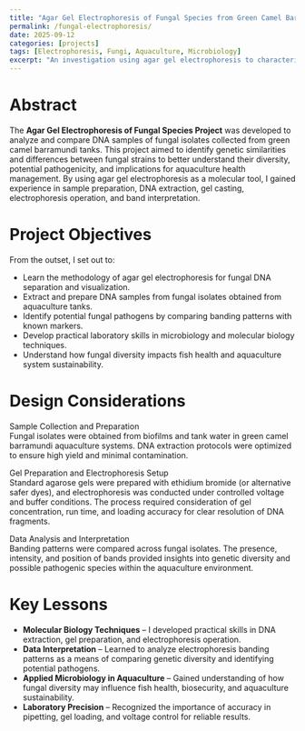 ```yaml
---
title: "Agar Gel Electrophoresis of Fungal Species from Green Camel Barramundi Tanks"
permalink: /fungal-electrophoresis/
date: 2025-09-12
categories: [projects]
tags: [Electrophoresis, Fungi, Aquaculture, Microbiology]
excerpt: "An investigation using agar gel electrophoresis to characterize fungal isolates from green camel barramundi aquaculture systems, focusing on genetic diversity and potential pathogenicity."
---
```


# Abstract 
The **Agar Gel Electrophoresis of Fungal Species Project** was developed to analyze and compare DNA samples of fungal isolates collected from green camel barramundi tanks. This project aimed to identify genetic similarities and differences between fungal strains to better understand their diversity, potential pathogenicity, and implications for aquaculture health management. By using agar gel electrophoresis as a molecular tool, I gained experience in sample preparation, DNA extraction, gel casting, electrophoresis operation, and band interpretation.

# Project Objectives
From the outset, I set out to:
- Learn the methodology of agar gel electrophoresis for fungal DNA separation and visualization.
- Extract and prepare DNA samples from fungal isolates obtained from aquaculture tanks.  
- Identify potential fungal pathogens by comparing banding patterns with known markers.  
- Develop practical laboratory skills in microbiology and molecular biology techniques.  
- Understand how fungal diversity impacts fish health and aquaculture system sustainability.  

# Design Considerations
Sample Collection and Preparation  
Fungal isolates were obtained from biofilms and tank water in green camel barramundi aquaculture systems. DNA extraction protocols were optimized to ensure high yield and minimal contamination.

Gel Preparation and Electrophoresis Setup  
Standard agarose gels were prepared with ethidium bromide (or alternative safer dyes), and electrophoresis was conducted under controlled voltage and buffer conditions. The process required consideration of gel concentration, run time, and loading accuracy for clear resolution of DNA fragments.  

Data Analysis and Interpretation  
Banding patterns were compared across fungal isolates. The presence, intensity, and position of bands provided insights into genetic diversity and possible pathogenic species within the aquaculture environment.

# Key Lessons
- **Molecular Biology Techniques** – I developed practical skills in DNA extraction, gel preparation, and electrophoresis operation.  
- **Data Interpretation** – Learned to analyze electrophoresis banding patterns as a means of comparing genetic diversity and identifying potential pathogens.  
- **Applied Microbiology in Aquaculture** – Gained understanding of how fungal diversity may influence fish health, biosecurity, and aquaculture sustainability.  
- **Laboratory Precision** – Recognized the importance of accuracy in pipetting, gel loading, and voltage control for reliable results.  
